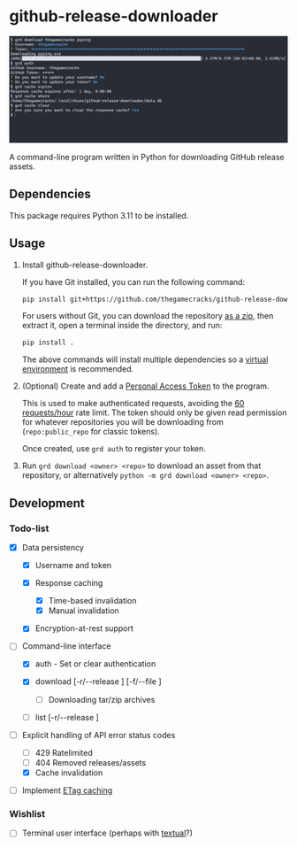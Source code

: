 # github-release-downloader

![A demonstration of the program in bash](/images/demo-2023-03-15.png)

A command-line program written in Python for downloading GitHub release assets.

## Dependencies

This package requires Python 3.11 to be installed.

## Usage

1. Install github-release-downloader.

   If you have Git installed, you can run the following command:

   ```sh
   pip install git+https://github.com/thegamecracks/github-release-downloader
   ```

   For users without Git, you can download the repository [as a zip], then
   extract it, open a terminal inside the directory, and run:

   ```sh
   pip install .
   ```

   The above commands will install multiple dependencies
   so a [virtual environment] is recommended.

2. (Optional) Create and add a [Personal Access Token] to the program.

   This is used to make authenticated requests, avoiding the [60 requests/hour]
   rate limit. The token should only be given read permission for whatever
   repositories you will be downloading from (`repo:public_repo` for classic tokens).

   Once created, use `grd auth` to register your token.

3. Run `grd download <owner> <repo>` to download an asset from that repository,
   or alternatively `python -m grd download <owner> <repo>`.

[Personal Access Token]: https://github.com/settings/tokens
[60 requests/hour]: https://docs.github.com/en/rest/overview/resources-in-the-rest-api#rate-limiting
[as a zip]: https://github.com/thegamecracks/github-release-downloader/archive/refs/heads/main.zip
[virtual environment]: https://docs.python.org/3/library/venv.html

## Development

### Todo-list

- [X] Data persistency

    - [X] Username and token
    - [X] Response caching

        - [X] Time-based invalidation
        - [X] Manual invalidation

    - [X] Encryption-at-rest support

- [ ] Command-line interface

    - [X] auth - Set or clear authentication
    - [X] download [-r/--release <name>] [-f/--file <name>] <owner> <repo>

        - [ ] Downloading tar/zip archives

    - [ ] list [-r/--release <name>] <owner> <repo>

- [ ] Explicit handling of API error status codes

    - [ ] 429 Ratelimited
    - [ ] 404 Removed releases/assets
    - [X] Cache invalidation

- [ ] Implement [ETag caching](https://docs.github.com/en/rest/overview/resources-in-the-rest-api#conditional-requests)

### Wishlist

- [ ] Terminal user interface (perhaps with [textual]?)

[textual]: https://github.com/Textualize/textual
